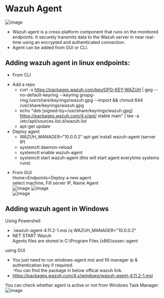 # Wazuh Agent  
![image](https://github.com/user-attachments/assets/737d2f6b-793d-4d24-927e-d34a52bb7a62)  

* Wazuh agent is a cross-platform component that runs on the monitored endpoints. It securely transmits data to the Wazuh server in near real-time using an encrypted and authenticated connection.  
* Agent can be added from GUI or CLI.  

## Adding wazuh agent in linux endpoints:  
* From CLI  
- Add a repo  
  - curl -s https://packages.wazuh.com/key/GPG-KEY-WAZUH | gpg --no-default-keyring --keyring gnupg-ring:/usr/share/keyrings/wazuh.gpg --import && chmod 644 /usr/share/keyrings/wazuh.gpg  
  - echo "deb [signed-by=/usr/share/keyrings/wazuh.gpg] https://packages.wazuh.com/4.x/apt/ stable main" | tee -a /etc/apt/sources.list.d/wazuh.list  
  - apt-get update  
- Deploy agent  
  - WAZUH_MANAGER="10.0.0.2" apt-get install wazuh-agent  (server IP)
  - systemctl daemon-reload  
  - systemctl enable wazuh-agent
  - systemctl start wazuh-agent (this will start agent everytime systems runs)

* From GUI  
  Home>Endpoints>Deploy a new agent  
  select machine, Fill server IP, Name Agent  
![image](https://github.com/user-attachments/assets/8566094f-806e-45b0-8367-3e3a3adbb960)
![image](https://github.com/user-attachments/assets/28c2a74c-10c4-4702-85d1-4bf1d8cb7358)  
![image](https://github.com/user-attachments/assets/7bab303e-30e0-4f93-a190-a44d1f0595a2)

## Adding wazuh agent in Windows   
Using Powershell  
* .\wazuh-agent-4.11.2-1.msi /q WAZUH_MANAGER="10.0.0.2"  
*  NET START Wazuh  
Agents files are stored in C:\Program Files (x86)\ossec-agent   

using GUI
- You just need to run windows-agent.msi and fill manager ip & authentication key if required.  
-You can find the package in below offical wazuh link.  
- https://packages.wazuh.com/4.x/windows/wazuh-agent-4.11.2-1.msi  

You can check whether agent is active or not from Windows Task Manager.  
![image](https://github.com/user-attachments/assets/6963b08e-8b61-4cc0-a9e7-4659f42e0b78)  


 


